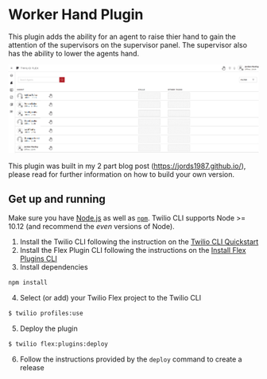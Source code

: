 # Worker Hand Plugin
This plugin adds the ability for an agent to raise thier hand to gain the attention of the supervisors on the supervisor panel. The supervisor also has the ability to lower the agents hand.

![](./img/supervisor.gif)

This plugin was built in my 2 part blog post (https://jords1987.github.io/), please read for further information on how to build your  own version.

## Get up and running
Make sure you have [Node.js](https://nodejs.org) as well as [`npm`](https://npmjs.com). Twilio CLI supports Node >= 10.12 (and recommend the _even_ versions of Node).

1. Install the Twilio CLI following the instruction on the [Twilio CLI Quickstart
](https://www.twilio.com/docs/twilio-cli/quickstart)
2. Install the Flex Plugin CLI following the instructions on the [Install Flex Plugins CLI
](https://www.twilio.com/docs/flex/developer/plugins/cli/install)
3. Install dependencies 
```bash
npm install 
```
4. Select (or add) your Twilio Flex project to the Twilio CLI 
```bash
$ twilio profiles:use
```
5. Deploy the plugin 
```bash 
$ twilio flex:plugins:deploy 
```
6. Follow the instructions provided by the `deploy` command to create a release
